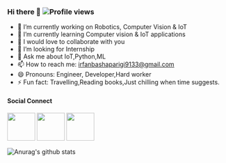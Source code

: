  ### Hi there 👋       ![Profile views](https://gpvc.arturio.dev/irfanbasha9100)


- 🔭 I’m currently working on Robotics, Computer Vision & IoT
- 🌱 I’m currently learning Computer vision & IoT applications
- 👯 I would love to collaborate with you 
- 🤔 I’m looking for Internship
- 💬 Ask me about IoT,Python,ML
- 📫 How to reach me: irfanbashaparigi9133@gmail.com
- 😄 Pronouns: Engineer, Developer,Hard worker
- ⚡ Fun fact: Travelling,Reading books,Just chilling when time suggests. 


#### Social Connect

<p align="left">
<a href= "https://www.linkedin.com/in/p-irfan-basha-2a4864144/"><img height="64" width="64" src="https://simpleicons.org/icons/linkedin.svg" /></a>
<a href= "https://twitter.com/irfan_parigi"><img height="64" width="64" src="https://simpleicons.org/icons/twitter.svg" /></a>
<a href ="https://instagram.com/irfan__18_"><img height="64" width="64" src="https://simpleicons.org/icons/instagram.svg" /></a>
</p>


<!--- 
[Visitor Count](https : //profile-counter.glitch.me/irfanbasha9100/count.svg) %


--->
![Anurag's github stats](https://github-readme-stats.vercel.app/api?username=irfanbasha9100&show_icons=true&theme=dracula)



